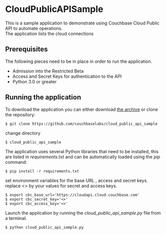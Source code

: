 # CloudPublicAPISample
This is a sample application to demonstrate using Couchbase Cloud Public API to automate operations.  
The application lists the cloud connections


## Prerequisites
The following pieces need to be in place in order to run the application.

* Admission into the Restricted Beta
* Access and Secret Keys for authentication to the API
* Python 3.0 or greater


## Running the application
To download the application you can either download [the archive](https://github.com/couchbaselabs/cloud_public_api_sample) or clone the repository:

```
$ git clone https://github.com/couchbaselabs/cloud_public_api_sample
```

change directory
```
$ cloud_public_api_sample
```


The application uses several Python libraries that need to be installed, this are listed in _requirements.txt_ and can be automatically loaded using the _pip_ command:
```
$ pip install -r requirements.txt
```

set environment variables for the base URL , access and secret keys.
replace <> by your values for secret and access keys.

```
$ export cbc_base_url='https://cloudapi.cloud.couchbase.com'
$ export cbc_secret_key='<>'
$ export cbc_access_key='<>'
```

Launch the application by running the _cloud_public_api_sample.py_ file from a terminal.
 
```
$ python cloud_public_api_sample.py
```
